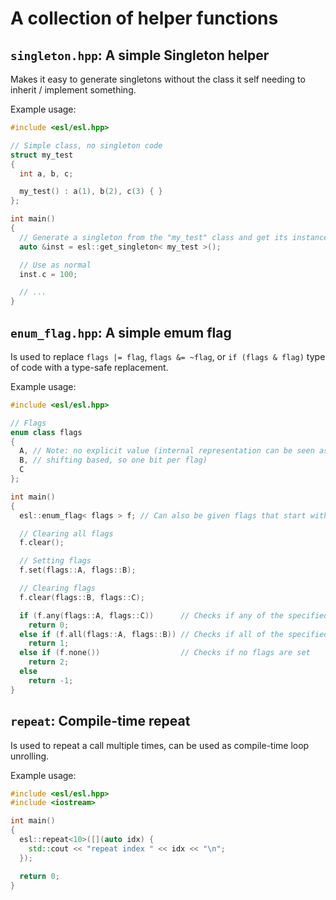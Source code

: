 # A collection of helper functions

## `singleton.hpp`: A simple Singleton helper

Makes it easy to generate singletons without the class it self needing to inherit / implement something.

Example usage:

```C++
#include <esl/esl.hpp>

// Simple class, no singleton code
struct my_test
{
  int a, b, c;

  my_test() : a(1), b(2), c(3) { }
};

int main()
{
  // Generate a singleton from the "my_test" class and get its instance
  auto &inst = esl::get_singleton< my_test >();

  // Use as normal
  inst.c = 100;

  // ...
}
```

## `enum_flag.hpp`: A simple emum flag

Is used to replace `flags |= flag`, `flags &= ~flag`, or `if (flags & flag)` type of code with a type-safe replacement.

Example usage:

```C++
#include <esl/esl.hpp>

// Flags
enum class flags
{
  A, // Note: no explicit value (internal representation can be seen as
  B, // shifting based, so one bit per flag)
  C
};

int main()
{
  esl::enum_flag< flags > f; // Can also be given flags that start with true

  // Clearing all flags
  f.clear();

  // Setting flags
  f.set(flags::A, flags::B);

  // Clearing flags
  f.clear(flags::B, flags::C);

  if (f.any(flags::A, flags::C))      // Checks if any of the specified flags are set
    return 0;
  else if (f.all(flags::A, flags::B)) // Checks if all of the specified flags are set
    return 1;
  else if (f.none())                  // Checks if no flags are set
    return 2;
  else
    return -1;
}
```

## `repeat`: Compile-time repeat

Is used to repeat a call multiple times, can be used as compile-time loop unrolling.

Example usage:

```C++
#include <esl/esl.hpp>
#include <iostream>

int main()
{
  esl::repeat<10>([](auto idx) {
    std::cout << "repeat index " << idx << "\n";
  });

  return 0;
}
```
